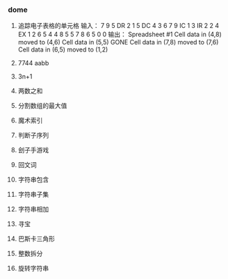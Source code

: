 ### dome
1. 追踪电子表格的单元格
    输入：
        7 9
        5
        DR 2 1 5
        DC 4 3 6 7 9
        IC 1 3
        IR 2 2 4
        EX 1 2 6 5
        4
        4 8
        5 5
        7 8
        6 5
        0 0
    输出：
        Spreadsheet #1
        Cell data in (4,8) moved to (4,6)
        Cell data in (5,5) GONE
        Cell data in (7,8) moved to (7,6)
        Cell data in (6,5) moved to (1,2)

2. 7744
    aabb

3. 3n+1

4. 两数之和

5. 分割数组的最大值

6. 魔术索引

7. 判断子序列

8. 刽子手游戏

9. 回文词

10. 字符串包含

11. 字符串子集

12. 字符串相加

13. 寻宝

14. 巴斯卡三角形

15. 整数拆分

16. 旋转字符串
